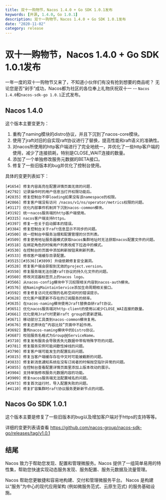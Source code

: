 ```yaml
---
title: 双十一购物节，Nacos 1.4.0 + Go SDK 1.0.1发布
keywords: [开源, 1.4.0, Go 1.0.1]
description: 双十一购物节，Nacos 1.4.0 + Go SDK 1.0.1发布
date: "2020-11-02"
category: release
---
```


# 双十一购物节，Nacos 1.4.0 + Go SDK 1.0.1发布

一年一度的双十一购物节又来了，不知道小伙伴们有没有抢到想要的商品呢？
无论您是否“剁手”成功，Nacos都为社区的各位奉上礼物庆祝双十一 -- `Nacos 1.4.0`和`nacos-sdk-go 1.0.1`正式发布。

## Nacos 1.4.0

这个版本主要变更为：

1. 重构了naming模块的distro协议，并且下沉到了nacos-core模块。
1. 使用了jraft对旧的自实现raft协议进行了替换，提高性能和raft语义的准确性。
1. 对nacos所使用的http客户端进行了完全地统一，并优化了一些http客户端的使用，减少了连接损耗，特别是CLOSE_WAIT连接的数量。
1. 添加了一个单独修改服务元数据的BETA接口。
1. 修复了一些旧版本的bug并优化了控制台使用。

具体的变更列表如下：

```
[#1654] 修复内容高亮在配置详情页面无效的问题.
[#2792] 记录操作时的用户信息当打开权限功能后。
[#2835] 修复控制台不停loading如果没有该namespace的权限。
[#2866] 修复客户端没有访问 /nacos/v1/ns/operator/metrics权限的问题。
[#3117] 优化内部事件机制并下沉到nacos-common模块。
[#3192] 统一nacos服务端的http客户端使用。
[#3315] nacos客户端支持https。
[#3397] 修复一些关于启动脚本的错误。
[#3384] 修复控制台关于raft信息显示不同步的问题。
[#3500] 统一控制台中服务治理和配置管理的分页列表。
[#3509] 修复使用地址服务器模式获取nacos集群地址时无法获取nacos配置文件的问题。
[#3518] 在绑定角色的时候用户列表改成下拉选中的模式。
[#3530] 在控制台的页面中添加刷新按钮来刷新列表。
[#3533] 修改客户端缓存目录配置。
[#3515][#3536][#3899] 升级依赖修复安全漏洞。
[#3528] 修复客户端会获取到无效的project.version。
[#3550] 修复服务端无法创建raft协议的持久化文件的问题。
[#3560] 修改浏览器标签页上的nacos logo。
[#3566] 从nacos-config模块中下沉权限相关内容到nacos-auth模块。
[#3576] 给NamingMaintainService添加生命周期相关接口。
[#3592] 修复修复访问无权限的名称空间时的错误提示。
[#3628] 优化客户端更新不存在的订阅服务的频率。
[#3635] 在nacos-naming模块使用Jraft替换自研raft协议。
[#3651] 优化nacos服务端对http-client的使用以减少CLOSE_WAI连接的数量。
[#3661] 优化使用Jraft时更新raft group的更新逻辑。
[#3671] 移动部分工具类到nacos-common模块复用。
[#3676] 修复还原块在“内容比较”页面中不起作用。
[#3692] 重构nacos-naming模块中的Distro协议。
[#3687] 校验服务名格式为Group@@ServiceName。
[#3710] 修复发布服务会导致丢失元数据中带有特殊字符的问题。
[#3781] 修复服务实例可能间歇性掉线的问题。
[#3790] 修复客户端可能发生的配置乱码问题。
[#3815] 修复当客户端缓存存在中文时可能被截断的问题。
[#3833] 修复新消息通知系统在没有订阅者的时候抛空指针异常的问题。
[#3855] 在控制台查看配置详情页面里添加上版本改动的展示。
[#3904] 支持单独修改服务元数据内容的功能。
[#3909] 修复nacos服务端无法配置域名的问题。
[#3973] 修复首次运行时，导入配置失败的问题。
[#4110] 修复扩容集群时raft协议服务更新新节点的问题。
```

## Nacos Go SDK 1.0.1

这个版本主要是修复了一些旧版本的bug以及增加客户端对于https的支持等等。

详细的变更列表请查看 https://github.com/nacos-group/nacos-sdk-go/releases/tag/v1.0.1

## 结尾
Nacos 致力于帮助您发现、配置和管理微服务。Nacos 提供了一组简单易用的特性集，帮助您快速实现动态服务发现、服务配置、服务元数据及流量管理。

Nacos 帮助您更敏捷和容易地构建、交付和管理微服务平台。 Nacos 是构建以“服务”为中心的现代应用架构 (例如微服务范式、云原生范式) 的服务基础设施。

